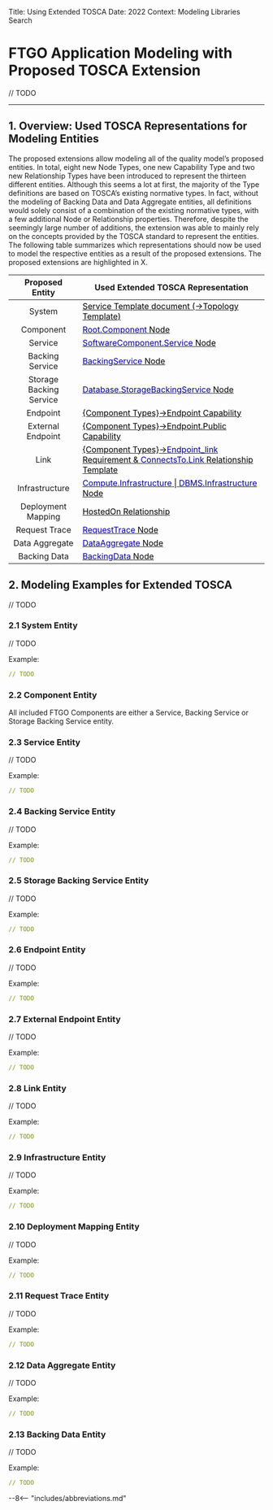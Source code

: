 Title: Using Extended TOSCA
Date: 2022
Context: Modeling Libraries Search

# FTGO Application Modeling with Proposed TOSCA Extension

// TODO

-----------------------------------------------------

## 1. Overview: Used TOSCA Representations for Modeling Entities

The proposed extensions allow modeling all of the quality model’s proposed entities. In total, eight new Node Types, one new Capability Type and two new Relationship Types have been introduced to represent the thirteen different entities. Although this
seems a lot at first, the majority of the Type definitions are based on TOSCA’s existing normative types. In fact, without the modeling of Backing Data and Data Aggregate entities, all definitions would solely consist of a combination of the existing normative types, with a few additional Node or Relationship properties. Therefore, despite the seemingly large number of additions, the extension was able to mainly rely on the concepts provided by the TOSCA standard to represent the entities. The following table summarizes which representations should now be used to model the respective entities as a result of the proposed extensions. The proposed extensions are highlighted in X.


| __Proposed Entity__ | <div align="center">__Used Extended TOSCA Representation__</div> |
|:----------------------------:|:-------------------|
| System | [<span style="color: black;">Service Template document (&#8594;Topology Template)</span>](#21-system-entity) |
| Component | [<span style="color: darkblue;">Root.Component</span> <span style="color: black;">Node</span>](#22-component-entity) |
| Service | [<span style="color: darkblue;">SoftwareComponent.Service</span> <span style="color: black;">Node</span>](#23-service-entity) |
| Backing Service | [<span style="color: darkblue;">BackingService</span> <span style="color: black;">Node</span>](#24-backing-service-entity) |
| Storage Backing Service | [<span style="color: darkblue;">Database.StorageBackingService</span> <span style="color: black;">Node</span>](#25-storage-backing-service-entity) |
| Endpoint | [<span style="color: black;">{Component Types}&#8594;Endpoint Capability</span>](#26-endpoint-entity) |
| External Endpoint | [<span style="color: black;">{Component Types}&#8594;Endpoint.Public Capability</span>](#27-external-endpoint-entity) |
| Link | [<span style="color: black;">{Component Types}&#8594;</span><span style="color: darkblue;">Endpoint_link</span> <span style="color: black;">Requirement &</span> <span style="color: darkblue;">ConnectsTo.Link</span> <span style="color: black;">Relationship Template</span>](#28-link-entity) |
| Infrastructure | [<span style="color: darkblue;">Compute.Infrastructure</span> <span style="color: black;">&#124;</span> <span style="color: darkblue;">DBMS.Infrastructure</span> <span style="color: black;">Node</span>](#29-infrastructure-entity) |
| Deployment Mapping | [<span style="color: black;">HostedOn Relationship</span>](#210-deployment-mapping-entity) |
| Request Trace | [<span style="color: darkblue;">RequestTrace</span> <span style="color: black;">Node</span>](#211-request-trace-entity) |
| Data Aggregate | [<span style="color: darkblue;">DataAggregate</span> <span style="color: black;">Node</span>](#212-data-aggregate-entity) |
| Backing Data | [<span style="color: darkblue;">BackingData</span> <span style="color: black;">Node</span>](#213-backing-data-entity) |


## 2. Modeling Examples for Extended TOSCA

// TODO

### 2.1 System Entity

// TODO

Example:
```yaml
// TODO
```

### 2.2 Component Entity

All included FTGO Components are either a Service, Backing Service or Storage Backing Service entity.

### 2.3 Service Entity

// TODO

Example:
```yaml
// TODO
```

### 2.4 Backing Service Entity

// TODO

Example:
```yaml
// TODO
```

### 2.5 Storage Backing Service Entity

// TODO

Example:
```yaml
// TODO
```

### 2.6 Endpoint Entity

// TODO

Example:
```yaml
// TODO
```

### 2.7 External Endpoint Entity

// TODO

Example:
```yaml
// TODO
```

### 2.8 Link Entity

// TODO

Example:
```yaml
// TODO
```

### 2.9 Infrastructure Entity

// TODO

Example:
```yaml
// TODO
```

### 2.10 Deployment Mapping Entity

// TODO

Example:
```yaml
// TODO
```

### 2.11 Request Trace Entity

// TODO

Example:
```yaml
// TODO
```

### 2.12 Data Aggregate Entity

// TODO

Example:
```yaml
// TODO
```

### 2.13 Backing Data Entity

// TODO

Example:
```yaml
// TODO
```

--8<-- "includes/abbreviations.md"
